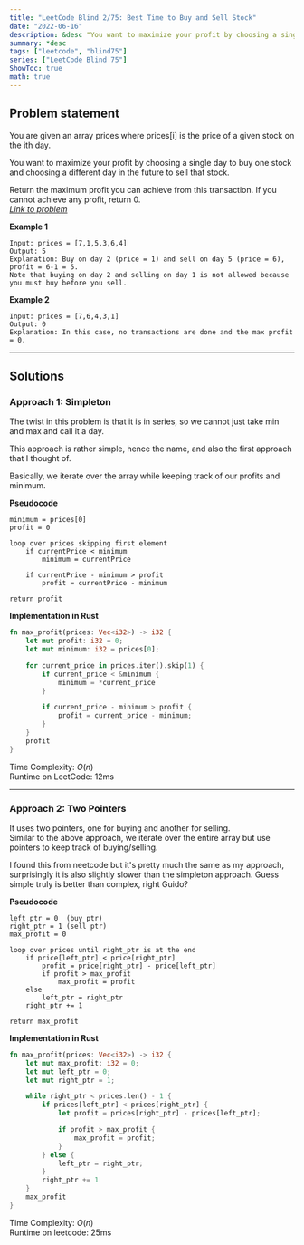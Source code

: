 ```yaml
---
title: "LeetCode Blind 2/75: Best Time to Buy and Sell Stock"
date: "2022-06-16"
description: &desc "You want to maximize your profit by choosing a single day to buy one stock and choosing a different day in the future to sell that stock."
summary: *desc
tags: ["leetcode", "blind75"]
series: ["LeetCode Blind 75"]
ShowToc: true
math: true
---
```


## Problem statement
You are given an array prices where prices[i] is the price of a given stock on the ith day.  

You want to maximize your profit by choosing a single day to buy one stock and choosing a different day in the future to sell that stock.  

Return the maximum profit you can achieve from this transaction. If you cannot achieve any profit, return 0.  
[*Link to problem*](https://leetcode.com/problems/best-time-to-buy-and-sell-stock/)

**Example 1**
```
Input: prices = [7,1,5,3,6,4]
Output: 5
Explanation: Buy on day 2 (price = 1) and sell on day 5 (price = 6), profit = 6-1 = 5.
Note that buying on day 2 and selling on day 1 is not allowed because you must buy before you sell.
```

**Example 2**
```
Input: prices = [7,6,4,3,1]
Output: 0
Explanation: In this case, no transactions are done and the max profit = 0.
```

---

## Solutions
### Approach 1: Simpleton
The twist in this problem is that it is in series, so we cannot just take min and max and call it a day.  

This approach is rather simple, hence the name, and also the first approach that I thought of.  

Basically, we iterate over the array while keeping track of our profits and minimum.

**Pseudocode**
```text
minimum = prices[0]
profit = 0

loop over prices skipping first element
    if currentPrice < minimum
        minimum = currentPrice
    
    if currentPrice - minimum > profit
        profit = currentPrice - minimum

return profit
```

**Implementation in Rust**
```rs
fn max_profit(prices: Vec<i32>) -> i32 {
    let mut profit: i32 = 0;
    let mut minimum: i32 = prices[0];

    for current_price in prices.iter().skip(1) {
        if current_price < &minimum {
            minimum = *current_price 
        }

        if current_price - minimum > profit {
            profit = current_price - minimum;
        }
    }
    profit
}
```

Time Complexity: $O(n)$  
Runtime on LeetCode: $12$ms

---

### Approach 2: Two Pointers
It uses two pointers, one for buying and another for selling.  
Similar to the above approach, we iterate over the entire array but use pointers to keep track of buying/selling.  

I found this from neetcode but it's pretty much the same as my approach, surprisingly it is also slightly slower than the simpleton approach. Guess simple truly is better than complex, right Guido?

**Pseudocode**
```text
left_ptr = 0  (buy ptr)
right_ptr = 1 (sell ptr)
max_profit = 0

loop over prices until right_ptr is at the end
    if price[left_ptr] < price[right_ptr]
        profit = price[right_ptr] - price[left_ptr]
        if profit > max_profit
            max_profit = profit
    else
        left_ptr = right_ptr
    right_ptr += 1

return max_profit
```

**Implementation in Rust**
```rs
fn max_profit(prices: Vec<i32>) -> i32 {
    let mut max_profit: i32 = 0;
    let mut left_ptr = 0;
    let mut right_ptr = 1;

    while right_ptr < prices.len() - 1 {
        if prices[left_ptr] < prices[right_ptr] {
            let profit = prices[right_ptr] - prices[left_ptr];

            if profit > max_profit {
                max_profit = profit;
            }
        } else {
            left_ptr = right_ptr;
        }
        right_ptr += 1
    }
    max_profit
}
```

Time Complexity: $O(n)$  
Runtime on leetcode: $25$ms